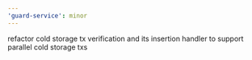 ```yaml
---
'guard-service': minor
---
```


refactor cold storage tx verification and its insertion handler to support parallel cold storage txs
